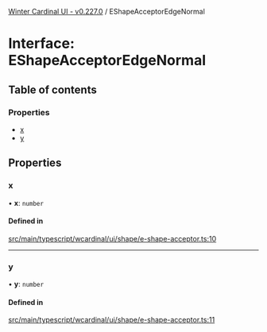 [Winter Cardinal UI - v0.227.0](../index.md) / EShapeAcceptorEdgeNormal

# Interface: EShapeAcceptorEdgeNormal

## Table of contents

### Properties

- [x](EShapeAcceptorEdgeNormal.md#x)
- [y](EShapeAcceptorEdgeNormal.md#y)

## Properties

### x

• **x**: `number`

#### Defined in

[src/main/typescript/wcardinal/ui/shape/e-shape-acceptor.ts:10](https://github.com/winter-cardinal/winter-cardinal-ui/blob/v0.227.0/src/main/typescript/wcardinal/ui/shape/e-shape-acceptor.ts#L10)

___

### y

• **y**: `number`

#### Defined in

[src/main/typescript/wcardinal/ui/shape/e-shape-acceptor.ts:11](https://github.com/winter-cardinal/winter-cardinal-ui/blob/v0.227.0/src/main/typescript/wcardinal/ui/shape/e-shape-acceptor.ts#L11)
